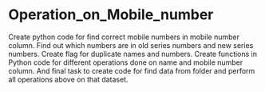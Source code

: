 # Operation_on_Mobile_number
Create python code for find correct mobile numbers in mobile number column.
Find out which numbers are in old series numbers and new series numbers.
Create flag for duplicate names and numbers.
Create functions in Python code for different operations done on name and mobile number column.
And final task to create code for find data from folder and perform all operations above on that dataset.
